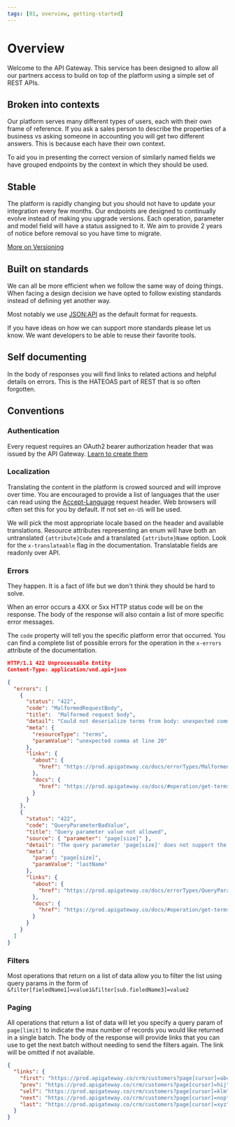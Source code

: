 ```yaml
---
tags: [01, overview, getting-started]
---
```


# Overview

Welcome to the API Gateway. This service has been designed to allow all our partners access to build on top of the platform using a simple set of REST APIs. 


## Broken into contexts
Our platform serves many different types of users, each with their own frame of reference. If you ask a sales person to describe the properties of a business vs asking someone in accounting you will get two different answers. This is because each have their own context. 

To aid you in presenting the correct version of similarly named fields we have grouped endpoints by the context in which they should be used. 


## Stable
The platform is rapidly changing but you should not have to update your integration every few months. Our endpoints are designed to continually evolve instead of making you upgrade versions. Each operation, parameter and model field will have a status assigned to it. We aim to provide 2 years of notice before removal so you have time to migrate.

[More on Versioning](Versioning.md)


## Built on standards
We can all be more efficient when we follow the same way of doing things. When facing a design decision we have opted to follow existing standards instead of defining yet another way.

Most notably we use [JSON:API](https://jsonapi.org/examples/) as the default format for requests.

If you have ideas on how we can support more standards please let us know. We want developers to be able to reuse their favorite tools.


## Self documenting
In the body of responses you will find links to related actions and helpful details on errors. This is the HATEOAS part of REST that is so often forgotten.


## Conventions

### Authentication
Every request requires an OAuth2 bearer authorization header that was issued by the API Gateway. [Learn to create them](Authorization.md) 

### Localization
Translating the content in the platform is crowed sourced and will improve over time. You are encouraged to provide a list of languages that the user can read using the [Accept-Language](https://developer.mozilla.org/en-US/docs/Web/HTTP/Headers/Accept-Language) request header. Web browsers will often set this for you by default. If not set `en-US` will be used. 

We will pick the most appropriate locale based on the header and available translations. Resource attributes representing an enum will have both an untranslated `{attribute}Code` and a translated `{attribute}Name` option. Look for the `x-translateable` flag in the documentation. Translatable fields are readonly over API.



### Errors
They happen. It is a fact of life but we don't think they should be hard to solve. 

When an error occurs a 4XX or 5xx HTTP status code will be on the response. The body of the response will also contain a list of more specific error messages.

The `code` property will tell you the specific platform error that occurred. You can find a complete list of possible errors for the operation in the `x-errors` attribute of the documentation.

```json 
HTTP/1.1 422 Unprocessable Entity
Content-Type: application/vnd.api+json

{
  "errors": [
    {
      "status": "422",
      "code": "MalformedRequestBody",
      "title":  "Malformed request body",
      "detail": "Could not deserialize terms from body: unexpected comma at line 20",
      "meta": {
        "resourceType": "terms",
        "paramValue": "unexpected comma at line 20"
      },
      "links": {
        "about": {
          "href": "https://prod.apigateway.co/docs/errorTypes/MalformedRequestBody"
        },
        "docs": {
          "href": "https://prod.apigateway.co/docs/#operation/get-terms-type"
        }
      }
    },
    {
      "status": "422",
      "code": "QueryParameterBadValue",
      "title": "Query parameter value not allowed",
      "source": { "parameter": "page[size]" },
      "detail": "The query parameter 'page[size]' does not support the value 'lastName' for this request.",
      "meta": {
        "param": "page[size]",
        "paramValue": "lastName"
      },
      "links": {
        "about": {
          "href": "https://prod.apigateway.co/docs/errorTypes/QueryParameterBadValue"
        },
        "docs": {
          "href": "https://prod.apigateway.co/docs/#operation/get-terms-type"
        }
      }
    }
  ]
}
```



### Filters
Most operations that return on a list of data allow you to filter the list using query params in the form of `&filter[fieledName1]=value1&filter[sub.fieledName3]=value2`


### Paging
All operations that return a list of data will let you specify a query param of `page[limit]` to indicate the max number of records you would like returned in a single batch. The body of the response will provide links that you can use to get the next batch without needing to send the filters again. The link will be omitted if not available. 

```json
{
  "links": {
    "first": "https://prod.apigateway.co/crm/customers?page[cursor]=abc",
    "prev": "https://prod.apigateway.co/crm/customers?page[cursor]=hij",
    "self": "https://prod.apigateway.co/crm/customers?page[cursor]=klm",
    "next": "https://prod.apigateway.co/crm/customers?page[cursor]=nop",
    "last": "https://prod.apigateway.co/crm/customers?page[cursor]=xyz"
  }
}
```

